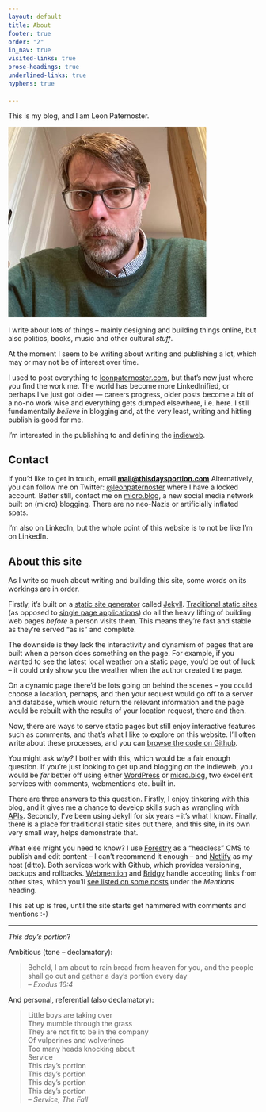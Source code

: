 ```yaml
---
layout: default
title: About
footer: true
order: "2"
in_nav: true
visited-links: true
prose-headings: true
underlined-links: true
hyphens: true

---
```

This is my blog, and I am Leon Paternoster.

<img class="br-100 fr-ns w-50-ns w-third-l ml4-ns shadow-4" src="/images/mr-leon-paternoster-400.jpg" alt="Leon Paternoster with scruffy hair wearing a green jumper." caption="March 2021.">

I write about lots of things – mainly designing and building things online, but also politics, books, music and other cultural _stuff_.

At the moment I seem to be writing about writing and publishing a lot, which may or may not be of interest over time.

I used to post everything to [leonpaternoster.com](https://www.leonpaternoster.com), but that’s now just where you find the work me. The world has become more LinkedInified, or perhaps I’ve just got older — careers progress, older posts become a bit of a no-no work wise and everything gets dumped elsewhere, i.e. here. I still fundamentally _believe_ in blogging and, at the very least, writing and hitting publish is good for me.

I’m interested in the publishing to and defining the [indieweb](https://indieweb.org/).

## Contact

If you’d like to get in touch, email **mail@thisdaysportion.com** Alternatively, you can follow me on Twitter: [@leonpaternoster](https://twitter.com/leonpaternoster/) where I have a locked account. Better still, contact me on [micro.blog](https://micro.blog/leonp), a new social media network built on (micro) blogging. There are no neo-Nazis or artificially inflated spats.

I’m also on LinkedIn, but the whole point of this website is to not be like I’m on LinkedIn.

## About this site

As I write so much about writing and building this site, some words on its workings are in order.

Firstly, it’s built on a [static site generator](https://en.wikipedia.org/wiki/Static_web_page) called [Jekyll](https://jekyllrb.com). [Traditional static sites](https://www.leonpaternoster.com/posts/static/) (as opposed to [single page applications](https://en.wikipedia.org/wiki/Single-page_application)) do all the heavy lifting of building web pages _before_ a person visits them. This means they’re fast and stable as they’re served “as is” and complete.

The downside is they lack the interactivity and dynamism of pages that are built when a person does something on the page. For example, if you wanted to see the latest local weather on a static page, you’d be out of luck – it could only show you the weather when the author created the page.

On a dynamic page there’d be lots going on behind the scenes – you could choose a location, perhaps, and then your request would go off to a server and database, which would return the relevant information and the page would be rebuilt with the results of your location request, there and then.

Now, there are ways to serve static pages but still enjoy interactive features such as comments, and that’s what I like to explore on this website. I’ll often write about these processes, and you can [browse the code on Github](https://github.com/leonp/thisdaysportion).

You might ask _why?_ I bother with this, which would be a fair enough question. If you’re just looking to get up and blogging on the indieweb, you would be _far_ better off using either [WordPress](https://wordpress.com) or [micro.blog](https://micro.blog), two excellent services with comments, webmentions etc. built in. 

There are three answers to this question. Firstly, I enjoy tinkering with this blog, and it gives me a chance to develop skills such as wrangling with [APIs](https://en.wikipedia.org/wiki/API). Secondly, I’ve been using Jekyll for six years – it’s what I know. Finally, there is a place for traditional static sites out there, and this site, in its own very small way, helps demonstrate that.

What else might you need to know? I use [Forestry](https://forestry.io) as a “headless” CMS to publish and edit content – I can’t recommend it enough – and [Netlify](https://netlify.com) as my host (ditto). Both services work with Github, which provides versioning, backups and rollbacks. [Webmention](https://webmention.io/) and [Bridgy](https://brid.gy/) handle accepting links from other sites, which you’ll [see listed on some posts](/notes/netnewswire-6-has-a-twitter-feed-feature) under the _Mentions_ heading.

This set up is free, until the site starts get hammered with comments and mentions :-)

<hr>

_This day’s portion_?

Ambitious (tone – declamatory):

> Behold, I am about to rain bread from heaven for you, and the people shall go out and gather a day’s portion every day <br><cite>– Exodus 16:4</cite>

And personal, referential (also declamatory):

> Little boys are taking over<br>
> They mumble through the grass<br>
> They are not fit to be in the company<br>
> Of vulperines and wolverines<br>
> Too many heads knocking about<br>
> Service<br>
> This day’s portion<br>
> This day’s portion<br>
> This day’s portion<br>
> This day’s portion<br>
> <cite>– Service, The Fall</cite>
